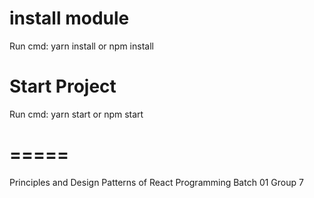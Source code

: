 # install module
 Run cmd: yarn install or npm install
# Start Project 
 Run cmd: yarn start or npm start


# ===== 
Principles and Design Patterns of React Programming
Batch 01 
Group 7